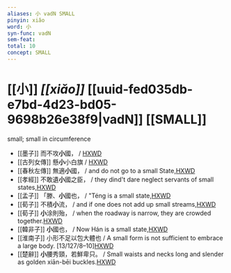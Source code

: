 ```yaml
---
aliases: 小 vadN SMALL
pinyin: xiǎo
word: 小
syn-func: vadN
sem-feat: 
total: 10
concept: SMALL 
---
```

# [[小]] *[[xiǎo]]*  [[uuid-fed035db-e7bd-4d23-bd05-9698b26e38f9|vadN]] [[SMALL]]
small; small in circumference
 - [[墨子]] 而不攻**小**國，
                     / [HXWD](https://hxwd.org/textview.html?location=CH1a0938_CHANT_007-25a.16)
 - [[古列女傳]] 懸**小**小白旗 / [HXWD](https://hxwd.org/textview.html?location=CH1c0897_CHANT_007-3a.55)
 - [[春秋左傳]] 無適**小**國， / and do not go to a small State,[HXWD](https://hxwd.org/textview.html?location=KR1e0001_tls_005-116a.18)
 - [[孝經]] 不敢遺**小**國之臣， / they dind't dare neglect servants of small states,[HXWD](https://hxwd.org/textview.html?location=KR1f0001_tls_008-1a.5)
 - [[孟子]] 「滕、**小**國也， / "Téng is a small state,[HXWD](https://hxwd.org/textview.html?location=KR1h0001_tls_002-60a.3)
 - [[荀子]] 不積**小**流， / and if one does not add up small streams,[HXWD](https://hxwd.org/textview.html?location=KR3a0002_tls_001-6a.11)
 - [[荀子]] **小**涂則殆，
                     / when the roadway is narrow, they are crowded together.[HXWD](https://hxwd.org/textview.html?location=KR3a0002_tls_004-1a.19)
 - [[韓非子]] **小**國也， / Now Hán is a small state,[HXWD](https://hxwd.org/textview.html?location=KR3c0005_tls_002-4a.3)
 - [[淮南子]] 小形不足以包大體也 / A small form is not sufficient to embrace a large body. [13/127/8–10][HXWD](https://hxwd.org/textview.html?location=KR3j0010_tls_013-23a.13)
 - [[楚辭]] **小**腰秀頸，若鮮卑只。 / Small waists and necks long and slender as golden xiān-bēi buckles.[HXWD](https://hxwd.org/textview.html?location=KR4a0001_tls_010-3a.26)